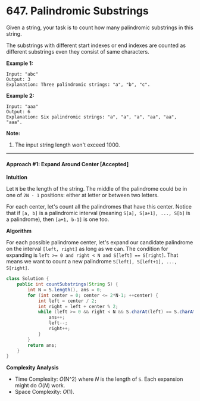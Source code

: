# 647. Palindromic Substrings

Given a string, your task is to count how many palindromic substrings in this string.

The substrings with different start indexes or end indexes are counted as different substrings even they consist of same characters.

**Example 1:**

```
Input: "abc"
Output: 3
Explanation: Three palindromic strings: "a", "b", "c".
```

 

**Example 2:**

```
Input: "aaa"
Output: 6
Explanation: Six palindromic strings: "a", "a", "a", "aa", "aa", "aaa".
```

 

**Note:**

1. The input string length won't exceed 1000.

---

#### Approach #1: Expand Around Center [Accepted]

**Intuition**

Let `N` be the length of the string. The middle of the palindrome could be in one of `2N - 1` positions: either at letter or between two letters.

For each center, let's count all the palindromes that have this center. Notice that if `[a, b]` is a palindromic interval (meaning `S[a], S[a+1], ..., S[b]` is a palindrome), then `[a+1, b-1]` is one too.

**Algorithm**

For each possible palindrome center, let's expand our candidate palindrome on the interval `[left, right]` as long as we can. The condition for expanding is `left >= 0 and right < N and S[left] == S[right]`. That means we want to count a new palindrome `S[left], S[left+1], ..., S[right]`.

```java
class Solution {
    public int countSubstrings(String S) {
        int N = S.length(), ans = 0;
        for (int center = 0; center <= 2*N-1; ++center) {
            int left = center / 2;
            int right = left + center % 2;
            while (left >= 0 && right < N && S.charAt(left) == S.charAt(right)) {
                ans++;
                left--;
                right++;
            }
        }
        return ans;
    }
}
```

**Complexity Analysis**

- Time Complexity: *O*(N^2) where *N* is the length of `S`. Each expansion might do *O*(*N*) work.
- Space Complexity: *O*(1).